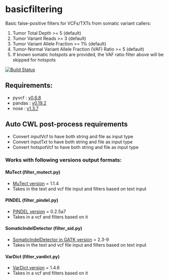 # basicfiltering

Basic false-positive filters for VCFs/TXTs from somatic variant callers:

1. Tumor Total Depth >= 5 (default)
2. Tumor Variant Reads >= 3 (default)
3. Tumor Variant Allele Fraction >= 1% (default)
4. Tumor-Normal Variant Allele Fraction (VAF) Ratio >= 5 (default)
5. If known somatic hotspots are provided, the VAF ratio filter above will be skipped for hotspots

[![Build Status](https://travis-ci.org/mskcc/basicfiltering.svg?branch=master)](https://travis-ci.org/mskcc/basicfiltering)

## Requirements:
- pyvcf : [v0.6.8](http://pyvcf.readthedocs.io/en/latest/INTRO.html)
- pandas : [v0.19.2](http://pandas.pydata.org/)
- nose : [v1.3.7](http://nose.readthedocs.io/en/latest/)

## Auto CWL post-process requirements
- Convert inputVcf to have both string and file as input type
- Convert inputTxt to have both string and file as input type
- Convert hotspotVcf to have both string and file as input type

### Works with following versions output formats:

#### MuTect (filter\_mutect.py)
- [MuTect version](https://github.com/broadinstitute/mutect/tree/1.1.4) = 1.1.4
- Takes in the text and vcf file input and filters based on text input

#### PINDEL (filter\_pindel.py)
- [PINDEL version](https://github.com/genome/pindel/tree/v0.2.5a7) = 0.2.5a7
- Takes in a vcf and filters based on it

#### SomaticIndelDetector (filter\_sid.py)
- [SomaticIndelDetector in GATK  version](https://software.broadinstitute.org/gatk/download/) = 2.3-9
- Takes in the text and vcf file input and filters based on text input

#### VarDict (filter\_vardict.py)
- [VarDict version](https://github.com/AstraZeneca-NGS/VarDictJava/tree/v1.4.6) = 1.4.6
- Takes in a vcf and filters based on it
